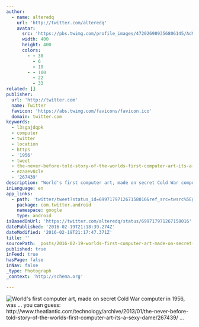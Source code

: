 ```yaml
---
author:
  - name: alteredq
    url: 'http://twitter.com/alteredq'
    avatar:
      src: 'https://pbs.twimg.com/profile_images/472026989356806145/Ad9yfRMR_400x400.png'
      width: 400
      height: 400
      colors:
        - - 30
          - 6
          - 10
        - - 100
          - 22
          - 33
related: []
publisher:
  url: 'http://twitter.com'
  name: Twitter
  favicon: 'https://abs.twimg.com/favicons/favicon.ico'
  domain: twitter.com
keywords:
  - l3sgajdqpk
  - computer
  - twitter
  - location
  - https
  - '1956'
  - tweet
  - the-never-before-told-story-of-the-worlds-first-computer-art-its-a-sexy-dame
  - ezaaev8cle
  - '267439'
description: "World's first computer art, made on secret Cold War computer in 1956, was ... you can guess: http://www.theatlantic.com/technology/archive/2013/01/the-never-before-told-story-of-the-worlds-first-computer-art-its-a-sexy-dame/267439/ ..."
inLanguage: en
app_links:
  - path: 'twitter/tweet?status_id=699717971267158016&ref_src=twsrc%5Egoogle%7Ctwcamp%5Eandroidseo%7Ctwgr%5Estatus%7Ctwterm%5E699717971267158016'
    package: com.twitter.android
    namespace: google
    type: android
isBasedOnUrl: 'https://twitter.com/alteredq/status/699717971267158016'
datePublished: '2016-02-19T21:18:39.274Z'
dateModified: '2016-02-19T21:17:47.371Z'
title: ''
sourcePath: _posts/2016-02-19-worlds-first-computer-art-made-on-secret-cold-war-computer.md
published: true
inFeed: true
hasPage: false
inNav: false
_type: Photograph
_context: 'http://schema.org'

---
```

![World's first computer art&comma; made on secret Cold War computer in 1956&comma; was &period;&period;&period; you can guess&colon; http&colon;&sol;&sol;www&period;theatlantic&period;com&sol;technology&sol;archive&sol;2013&sol;01&sol;the-never-before-told-story-of-the-worlds-first-computer-art-its-a-sexy-dame&sol;267439&sol; &period;&period;&period;](https://pbs.twimg.com/media/CbXlyVnVAAAigI_.jpg:large)